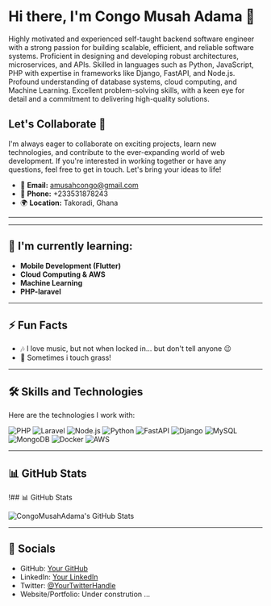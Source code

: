 # Hi there, I'm Congo Musah Adama 👋

Highly motivated and experienced self-taught backend software engineer with a strong passion for building scalable, efficient, and reliable software systems. Proficient in designing and developing robust architectures, microservices, and APIs. Skilled in languages such as Python, JavaScript, PHP with expertise in frameworks like Django, FastAPI, and Node.js. Profound understanding of database systems, cloud computing, and Machine Learning. Excellent problem-solving skills, with a keen eye for detail and a commitment to delivering high-quality solutions.

## Let's Collaborate 🤝
I'm always eager to collaborate on exciting projects, learn new technologies, and contribute to the ever-expanding world of web development. If you're interested in working together or have any questions, feel free to get in touch. Let's bring your ideas to life!

- 📧 **Email:** [amusahcongo@gmail.com](mailto:amusahcongo@gmail.com)
- 📱 **Phone:** +233531878243
- 🌍 **Location:** Takoradi, Ghana

---

---

## 🧠 I'm currently learning:
- **Mobile Development (Flutter)**
- **Cloud Computing & AWS**
- **Machine Learning**
- **PHP-laravel**

---

## ⚡ Fun Facts
- 🎶 I love music, but not when locked in... but don't tell anyone 😉
- 🏀 Sometimes i touch grass!

---

## 🛠 Skills and Technologies

Here are the technologies I work with:

![PHP](https://img.shields.io/badge/PHP-777BB4?style=flat&logo=php&logoColor=white)
![Laravel](https://img.shields.io/badge/Laravel-FF2D20?style=flat&logo=laravel&logoColor=white)
![Node.js](https://img.shields.io/badge/Node.js-339933?style=flat&logo=node.js&logoColor=white)
![Python](https://img.shields.io/badge/Python-3776AB?style=flat&logo=python&logoColor=white)
![FastAPI](https://img.shields.io/badge/FastAPI-009688?style=flat&logo=fastapi&logoColor=white)
![Django](https://img.shields.io/badge/Django-092D2F?style=flat&logo=django&logoColor=white)
![MySQL](https://img.shields.io/badge/MySQL-4479A1?style=flat&logo=mysql&logoColor=white)
![MongoDB](https://img.shields.io/badge/MongoDB-47A248?style=flat&logo=mongodb&logoColor=white)
![Docker](https://img.shields.io/badge/Docker-2496ED?style=flat&logo=docker&logoColor=white)
![AWS](https://img.shields.io/badge/Amazon%20AWS-232F3E?style=flat&logo=amazon-aws&logoColor=white)

---

## 📊 GitHub Stats

!## 📊 GitHub Stats

![CongoMusahAdama's GitHub Stats](https://github-readme-stats.vercel.app/api?username=CongoMusahAdama&show_icons=true&hide_title=true&count_private=true&hide=prs&theme=radical)


---

## 🔗 Socials
- GitHub: [Your GitHub](https://github.com/CongoMusahAdama)
- LinkedIn: [Your LinkedIn](https://www.linkedin.com/in/musah-congo-766bb3224)
- Twitter: [@YourTwitterHandle](https://twitter.com/@1real_vee)
- Website/Portfolio: Under constrution ...
